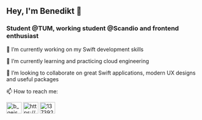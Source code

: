 ## Hey, I'm Benedikt 👋

### Student @TUM, working student @Scandio and frontend enthusiast

🔭 I’m currently working on my Swift development skills

🌱 I’m currently learning and practicing cloud engineering

👯 I’m looking to collaborate on great Swift applications, modern UX designs and useful packages 

📫 How to reach me:

<p align="left">
<a href="https://twitter.com/b_geisb" target="blank"><img align="center" src="https://raw.githubusercontent.com/rahuldkjain/github-profile-readme-generator/master/src/images/icons/Social/twitter.svg" alt="b_geisb" height="30" width="40" /></a>
<a href="https://linkedin.com/in/https://www.linkedin.com/in/benedikt-geisberger-15a3a122a/" target="blank"><img align="center" src="https://raw.githubusercontent.com/rahuldkjain/github-profile-readme-generator/master/src/images/icons/Social/linked-in-alt.svg" alt="https://www.linkedin.com/in/benedikt-geisberger-15a3a122a/" height="30" width="40" /></a>
<a href="https://stackoverflow.com/users/13739298" target="blank"><img align="center" src="https://raw.githubusercontent.com/rahuldkjain/github-profile-readme-generator/master/src/images/icons/Social/stack-overflow.svg" alt="13739298" height="30" width="40" /></a>
</p>
